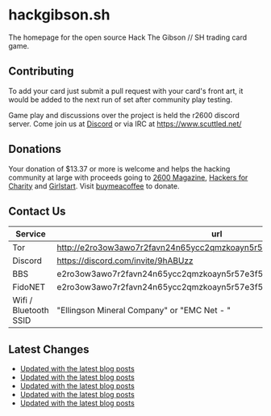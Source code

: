 # hackgibson.sh
The homepage for the open source Hack The Gibson // SH trading card game.


## Contributing

To add your card just submit a pull request with your card's front art, it would be added to the next run of set after community play testing.

Game play and discussions over the project is held the r2600 discord server. Come join us at [Discord](https://discord.com/invite/9hABUzz) or via IRC at https://www.scuttled.net/


## Donations

Your donation of $13.37 or more is welcome and helps the hacking community at large with proceeds going to [2600 Magazine](https://2600.com/), [Hackers for Charity](https://hackersforcharity.org) and [Girlstart](https://girlstart.org).  Visit [buymeacoffee](https://www.buymeacoffee.com/hackgibson.sh) to donate.


## Contact Us

Service | url
-|-
Tor | http://e2ro3ow3awo7r2favn24n65ycc2qmzkoayn5r57e3f56nvjwdcgg32ad.onion
Discord | https://discord.com/invite/9hABUzz
BBS | e2ro3ow3awo7r2favn24n65ycc2qmzkoayn5r57e3f56nvjwdcgg32ad.onion:23
FidoNET | e2ro3ow3awo7r2favn24n65ycc2qmzkoayn5r57e3f56nvjwdcgg32ad.onion:24554
Wifi / Bluetooth SSID | "Ellingson Mineral Company" or "EMC Net - <fidonet address>"

## Latest Changes
<!-- BLOG-POST-LIST:START -->
- [Updated with the latest blog posts](https://github.com/DFW2600/hackgibson.sh/commit/327bdf068e7c3a9a69019203581cf383c9238142)
- [Updated with the latest blog posts](https://github.com/DFW2600/hackgibson.sh/commit/ff4f9b90ea57aa8029f1d759e2b662c0c3c8d27b)
- [Updated with the latest blog posts](https://github.com/DFW2600/hackgibson.sh/commit/ac81756fd08abddbba8840f35124f455e8c1d75e)
- [Updated with the latest blog posts](https://github.com/DFW2600/hackgibson.sh/commit/94d705a694017de14f00699e579de4347a566f35)
- [Updated with the latest blog posts](https://github.com/DFW2600/hackgibson.sh/commit/7a0bcf35d3b9bfd99a70989fada46dc3168d5477)
<!-- BLOG-POST-LIST:END -->
